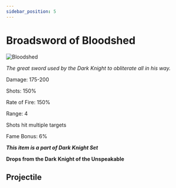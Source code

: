 ```yaml
---
sidebar_position: 5
---
```


# Broadsword of Bloodshed

![Bloodshed](https://vwiki.valorserver.com/api/item/picture/broadsword%20of%20bloodshed)

<i>The great sword used by the Dark Knight to obliterate all in his way.</i>

Damage: 175-200

Shots: 150%

Rate of Fire: 150% 

Range: 4

Shots hit multiple targets

Fame Bonus: 6%

***This item is a part of Dark Knight Set***

**Drops from the Dark Knight of the Unspeakable**

## Projectile

